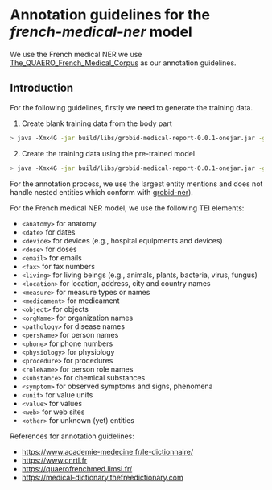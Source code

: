 # Annotation guidelines for the _french-medical-ner_ model

We use the French medical NER we use [The_QUAERO_French_Medical_Corpus](https://quaerofrenchmed.limsi.fr/) as our annotation guidelines.

## Introduction

For the following guidelines, firstly we need to generate the training data.

1. Create blank training data from the body part

```bash
> java -Xmx4G -jar build/libs/grobid-medical-report-0.0.1-onejar.jar -gH grobid-home -dIn ~/path_to_input_directory/ -dOut ~/path_to_output_directory -exe createTrainingBlankFrenchMedicalNER
```

2. Create the training data using the pre-trained model

```bash
> java -Xmx4G -jar build/libs/grobid-medical-report-0.0.1-onejar.jar -gH grobid-home -dIn ~/path_to_input_directory/ -dOut ~/path_to_output_directory -exe createTrainingFrenchMedicalNER
```

For the annotation process, we use the largest entity mentions and does not handle nested entities which conform with [grobid-ner](https://grobid-ner.readthedocs.io/en/latest/largest-entity-mention/)).

For the French medical NER model, we use the following TEI elements:

* `<anatomy>` for anatomy
* `<date>` for dates
* `<device>` for devices (e.g., hospital equipments and devices)
* `<dose>` for doses
* `<email>` for emails
* `<fax>` for fax numbers
* `<living>` for living beings (e.g., animals, plants, bacteria, virus, fungus)
* `<location>` for location, address, city and country names
* `<measure>` for measure types or names
* `<medicament>` for medicament
* `<object>` for objects 
* `<orgName>` for organization names
* `<pathology>` for disease names
* `<persName>` for person names
* `<phone>` for phone numbers
* `<physiology>` for physiology
* `<procedure>` for procedures
* `<roleName>` for person role names
* `<substance>` for chemical substances
* `<symptom>` for observed symptoms and signs, phenomena
* `<unit>` for value units
* `<value>` for values
* `<web>` for web sites
* `<other>` for unknown (yet) entities


References for annotation guidelines:
* https://www.academie-medecine.fr/le-dictionnaire/
* https://www.cnrtl.fr 
* https://quaerofrenchmed.limsi.fr/
* https://medical-dictionary.thefreedictionary.com
